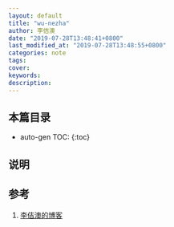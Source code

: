```yaml
---
layout: default
title: "wu-nezha"
author: 李佶澳
date: "2019-07-28T13:48:41+0800"
last_modified_at: "2019-07-28T13:48:55+0800"
categories: note
tags:
cover:
keywords:
description:
---
```


## 本篇目录

* auto-gen TOC:
{:toc}

## 说明

## 参考

1. [李佶澳的博客][1]

[1]: https://www.lijiaocn.com "李佶澳的博客"



